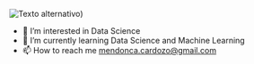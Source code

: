 ![Texto alternativo](https://github.com/MendoncaMs/MendoncaMs/blob/main/Ol%C3%A1%2C%20bem%20vindo%20ao%20meu%20git!.gif))

- 👀 I’m interested in Data Science
- 🌱 I’m currently learning Data Science and Machine Learning
- 📫 How to reach me mendonca.cardozo@gmail.com


<!---
MendoncaMs/MendoncaMs is a ✨ special ✨ repository because its `README.md` (this file) appears on your GitHub profile.
You can click the Preview link to take a look at your changes.
--->
